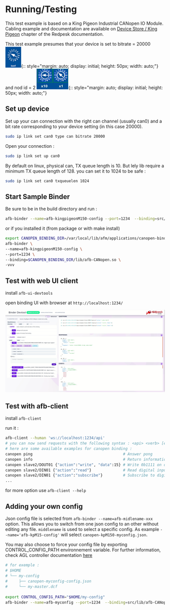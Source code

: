 # Running/Testing

This test example is based on a King Pigeon Industrial CANopen IO Module. Cabling example and documentation are available on [Device Store / King Pigeon](../../redpesk-marine/devices-store/docs/devices-store/king-pigeon.html) chapter of the Redpesk documentation.

This test example presumes that your device is set to bitrate = 20000 ![CAN open Communication Rate Set switch](images/CANopen_Communication_Rate_Set_Switch.png){:: style="margin: auto; display: initial; height: 50px; width: auto;"}
and nod id = 2 ![CAN open Address Setting switch](images/CANopen_Address_Setting_Switch.png){:: style="margin: auto; display: initial; height: 50px; width: auto;"}

## Set up device

Set up your can connection with the right can channel (usually can0) and a bit rate corresponding to your device setting (in this case 20000).

```bash
sudo ip link set can0 type can bitrate 20000
```

Open your connection :

```bash
sudo ip link set up can0
```

By default on linux, physical can, TX queue length is 10. But lely lib require a minimum TX queue length of 128. you can set it to 1024 to be safe :

```bash
sudo ip link set can0 txqueuelen 1024
```

## Start Sample Binder

Be sure to be in the build directory and run :

```bash
afb-binder --name=afb-kingpigeonM150-config --port=1234  --binding=src/lib/afb-CANopen.so --workdir=package --verbose
```

or if you installed it (from package or with make install)

```bash
export CANOPEN_BINDING_DIR=/var/local/lib/afm/applications/canopen-binding
afb-binder \
--name=afb-kingpigeonM150-config \
--port=1234 \
--binding=$CANOPEN_BINDING_DIR/lib/afb-CANopen.so \
-vvv
```

## Test with web UI client

install `afb-ui-devtools`

open binding UI with browser at `http://localhost:1234/`

![afb-ui-devtool](images/afb-ui-devtool_canopen_Screenshot.png)

## Test with afb-client

install `afb-client`

run it :

``` bash
afb-client --human 'ws://localhost:1234/api'
# you can now send requests with the following syntax : <api> <verb> [eventual data in json format]
# here are some available examples for canopen binding :
canopen ping                                        # Answer pong
canopen info                                        # Return information about the binding and available verbs
canopen slave2/DOUT01 {"action":"write", "data":15} # Write 0b1111 on digital output 01 of slave 2
canopen slave2/DIN01 {"action":"read"}              # Read digital input 01 state of slave 2
canopen slave2/DIN01 {"action":"subscribe"}         # Subscribe to digital 01
...
```

for more option use `afb-client --help`

## Adding your own config

Json config file is selected from `afb-binder --name=afb-midlename-xxx` option. This allows you to switch from one json config to an other without editing any file. `middlename` is used to select a specific config. As example `--name='afb-kpM15-config'` will select `canopen-kpM150-myconfig.json`.

You may also choose to force your config file by exporting CONTROL_CONFIG_PATH environnement variable. For further information, check AGL controller documentation [here](../../developer-guides/controllerConfig.html)

```bash
# for exemple :
# $HOME
# └── my-config
#     ├── canopen-myconfig-config.json
#     └── my-master.dcf

export CONTROL_CONFIG_PATH="$HOME/my-config"
afb-binder --name=afb-myconfig --port=1234  --binding=src/lib/afb-CANopen.so --verbose
```
